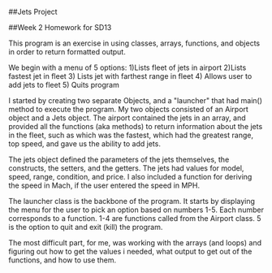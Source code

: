 ##Jets Project

##Week 2 Homework for SD13

This program is an exercise in using classes, arrays, functions, and objects in order to return formatted output.

We begin with a menu of 5 options:
1)Lists fleet of jets in airport
2)Lists fastest jet in fleet
3) Lists jet with farthest range in fleet
4) Allows user to add jets to fleet
5) Quits program

I started by creating two separate Objects, and a "launcher" that had main() method to execute the program.  My two objects consisted of an Airport object and a Jets object. The airport contained the jets in an array, and provided all the functions (aka methods) to return information about the jets in the fleet, such as which was the fastest, which had the greatest range, top speed, and gave us the ability to add jets.

The jets object defined the parameters of the jets themselves, the constructs, the setters, and the getters. The jets had values for model, speed, range, condition, and price.  I also included a function for deriving the speed in Mach, if the user entered the speed in MPH.  

The launcher class is the backbone of the program.  It starts by displaying the menu for the user to pick an option based on numbers 1-5.  Each number corresponds to a function. 1-4 are functions called from the Airport class. 5 is the option to quit and exit (kill) the program. 

The most difficult part, for me, was working with the arrays (and loops) and figuring out how to get the values i needed, what output to get out of the functions, and how to use them.  